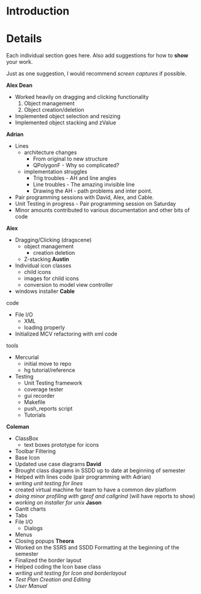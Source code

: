 # Introduction #




# Details #

Each individual section goes here. Also add suggestions for how to **show** your work.

Just as one suggestion, I would recommend _screen captures_ if possible.




**Alex Dean**
  * Worked heavily on dragging and clicking functionality
    1. Object management
    1. Object creation/deletion
  * Implemented object selection and resizing
  * Implemented object stacking and zValue

**Adrian**
  * Lines
    * architecture changes
      * From original to new structure
      * QPolygonF - Why so complicated?
    * implementation struggles
      * Trig troubles - AH and line angles
      * Line troubles - The amazing invisible line
      * Drawing the AH - path problems and inter point.
  * Pair programming sessions with David, Alex, and Cable.
  * Unit Testing in progress - Pair programming session on Saturday
  * Minor amounts contributed to various documentation and other bits of code

**Alex**
  * Dragging/Clicking (dragscene)
    * object management
      * creation deletion
    * Z-stacking
**Austin**
  * Individual icon classes
    * child icons
    * images for child icons
    * conversion to model view controller
  * windows installer
**Cable**

code
  * File I/O
    * XML
    * loading properly
  * Initialized MCV refactoring with xml code

tools
  * Mercurial
    * initial move to repo
    * hg tutorial/reference
  * Testing
    * Unit Testing framework
    * coverage tester
    * gui recorder
    * Makefile
    * push\_reports script
    * Tutorials

**Coleman**
  * ClassBox
    * text boxes prototype for icons
  * Toolbar Filtering
  * Base Icon
  * Updated use case diagrams
**David**
  * Brought class diagrams in SSDD up to date at beginning of semester
  * Helped with lines code (pair programming with Adrian)
  * _writing unit testing for lines_
  * created virtual machine for team to have a common dev platform
  * _doing minor profiling with gprof and callgrind_ (will have reports to show)
  * _working on installer for unix_
**Jason**
  * Gantt charts
  * Tabs
  * File I/O
    * Dialogs
  * Menus
  * Closing popups
**Theora**
  * Worked on the SSRS and SSDD Formatting at the beginning of the semester
  * Finalized the border layout
  * Helped coding the Icon base class
  * _writing unit testing for Icon and borderlayout_
  * _Test Plan Creation and Editing_
  * _User Manual_